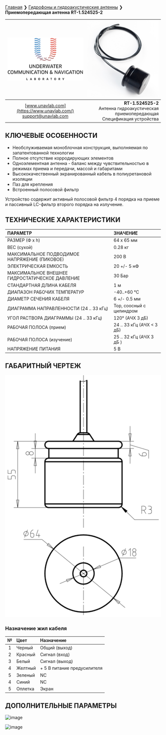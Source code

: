 
[Главная](/README_RU) ❯ [Гидрофоны и гидроакустические антенны](/underwater_acoustic_antennas_ru) ❯ **Приемопередающая антенна RT-1.524525-2**

<div style="page-break-after: always;"></div>

| ![logo](/documentation/sm_logo.png) | ![logo](/documentation/def_modem_black.png) |
| :---: | ---: |
| [www.unavlab.com](https://www.unavlab.com/) <br/> [support@unavlab.com](mailto:support@unavlab.com) | **RT-1.524525-2** <br/> Антенна гидроакустическая приемопередающая <br/> Спецификация устройства |

## КЛЮЧЕВЫЕ ОСОБЕННОСТИ

* Необслуживаемая моноблочная конструкция, выполняемая по запатентованной технологии
* Полное отсутствие корродирующих элементов
* Одноэлементная антенна - баланс между чувствительностью в режимах приема и передачи, массой и габаритами
* Высококачественный экранированный кабель в полиуретановой изоляции
* Паз для крепления
* Встроенный полосовой фильтр

Устройство содержит активный полосовой фильтр 4 порядка на приеме и пассивный LC-фильтр второго порядка на излучение.

## ТЕХНИЧЕСКИЕ ХАРАКТЕРИСТИКИ

| ПАРАМЕТР | ЗНАЧЕНИЕ |
| :--- | :--- |
| РАЗМЕР (Ф х h) | 64 x 65 мм |
| ВЕС (сухой) | 0.28 кг |
| МАКСИМАЛЬНОЕ ПОДВОДИМОЕ НАПРЯЖЕНИЕ (ПИКОВОЕ) | 200 В |
| ЭЛЕКТРИЧЕСКАЯ ЕМКОСТЬ | 20 +/- 5 нФ |
| МАКСИМАЛЬНОЕ ВНЕШНЕЕ ГИДРОСТАТИЧЕСКОЕ ДАВЛЕНИЕ | 30 Бар |
| СТАНДАРТНАЯ ДЛИНА КАБЕЛЯ | 1 м |
| ДИАПАЗОН РАБОЧИХ ТЕМПЕРАТУР | -40..+60 °С |
| ДИАМЕТР СЕЧЕНИЯ КАБЕЛЯ | 6 +/- 0.5 мм |
| ДИАГРАММА НАПРАВЛЕННОСТИ (24 .. 33 кГц) | Тор, соосный с цилиндром |
| УГОЛ РАСТВОРА ДИАГРАММЫ (24 .. 33 кГц) | 120° (АЧХ 3 дБ) |
| РАБОЧАЯ ПОЛОСА (прием) | 24 .. 33 кГц (АЧХ < 3 дБ) |
| РАБОЧАЯ ПОЛОСА (изучение) | 25 .. 32 кГц (АЧХ 3 дБ ) |
| НАПРЯЖЕНИЕ ПИТАНИЯ | 5 В |

<div style="page-break-after: always;"></div>

## ГАБАРИТНЫЙ ЧЕРТЕЖ

![RT_1_524525_1_drawings](/documentation/RT_1_524525_1_drawings.png)

### Назначение жил кабеля

| № | Цвет | Назначение |
| :---: | :--- | :--- |
| 1 | Черный | Общий (выход) |
| 2 | Красный | Сигнал (вход) |
| 3 | Белый | Сигнал (выход) |
| 4 | Желтный | + 5 В питание предусилителя |
| 5 | Зеленый | NC |
| 4 | Синий | NC |
| 5 | Оплетка | Экран |

<div style="page-break-after: always;"></div>

## ДОПОЛНИТЕЛЬНЫЕ ПАРАМЕТРЫ

![image](https://github.com/user-attachments/assets/8b60c095-075c-4131-843a-c2bf98156bb2)

<div style="page-break-after: always;"></div>

![image](https://github.com/user-attachments/assets/237ebf55-3ad7-49be-a775-9adaf6fcd7fd)

<div style="page-break-after: always;"></div>
